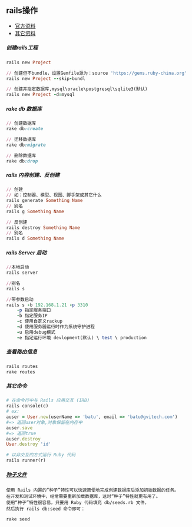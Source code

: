 ## rails操作

* [官方资料](https://ruby-china.github.io/rails-guides/command_line.html)
* [其它资料](http://www.cnblogs.com/wang123/archive/2009/09/16/1567774.html)

##### 创建rails工程
```ruby
rails new Project

// 创建但不bundle，设置Gemfile源为：source 'https://gems.ruby-china.org'
rails new Project --skip-bundl

// 创建并指定数据库,mysql\oracle\postgresql\sqlite3(默认)
rails new Project -d=mysql
```

##### rake db 数据库
```ruby
// 创建数据库
rake db:create

// 迁移数据库
rake db:migrate

// 删除数据库
rake db:drop
```

##### rails 内容创建、反创建
```ruby
// 创建 
// 如：控制器、模型、视图、脚手架或其它什么
rails generate Something Name
// 别名
rails g Something Name

// 反创建
rails destroy Something Name
// 别名
rails d Something Name
```

##### rails Server 启动
```ruby
//本地启动
rails server

//别名
rails s

//带参数启动
rails s -b 192.168.1.21 -p 3310
	-p 指定服务端口
	-b 指定服务IP
	-c 使用自定义rackup
	-d 使用服务器运行时作为系统守护进程
	-u 启用debug模式
	-e 指定运行环境 devlopment(默认) \ test \ production
```

##### 查看路由信息
```ruby
rails routes
rake routes
```

##### 其它命令
```ruby
# 在命令行中与 Rails 应用交互 (IRB)
rails console(c)		
# ex: 
auser = User.new(userName => 'batu', email => 'batu@gvitech.com') 
#=> 返回user对象,对象保留在内存中
auser.save 	
#=> 返回true
auser.destroy 
User.destroy 'id'

# 以非交互的方式运行 Ruby 代码
rails runner(r)	
```
##### [种子文件](https://ruby-china.github.io/rails-guides/active_record_migrations.html#migrations-and-seed-data)
	使用 Rails 内置的“种子”特性可以快速简便地完成创建数据库后添加初始数据的任务。
	在开发和测试环境中，经常需要重新加载数据库，这时“种子”特性就更有用了。
	使用“种子”特性很容易，只要用 Ruby 代码填充 db/seeds.rb 文件，
	然后执行 rails db:seed 命令即可：
```ruby
rake seed
```
